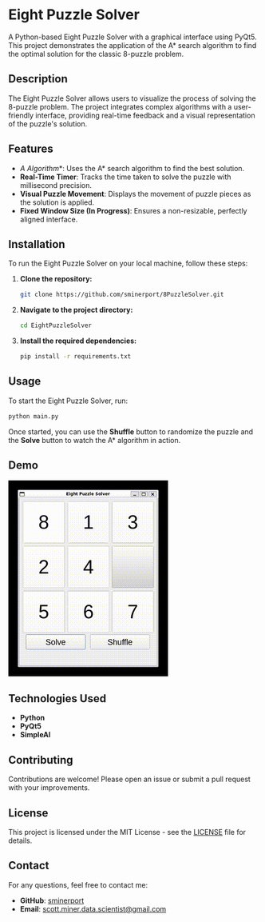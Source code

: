 # Eight Puzzle Solver

A Python-based Eight Puzzle Solver with a graphical interface using PyQt5. This project demonstrates the application of the A* search algorithm to find the optimal solution for the classic 8-puzzle problem.

## Description

The Eight Puzzle Solver allows users to visualize the process of solving the 8-puzzle problem. The project integrates complex algorithms with a user-friendly interface, providing real-time feedback and a visual representation of the puzzle's solution.

## Features

- **A* Algorithm**: Uses the A* search algorithm to find the best solution.
- **Real-Time Timer**: Tracks the time taken to solve the puzzle with millisecond precision.
- **Visual Puzzle Movement**: Displays the movement of puzzle pieces as the solution is applied.
- **Fixed Window Size (In Progress)**: Ensures a non-resizable, perfectly aligned interface.

## Installation

To run the Eight Puzzle Solver on your local machine, follow these steps:

1. **Clone the repository:**
    ```bash
    git clone https://github.com/sminerport/8PuzzleSolver.git
    ```
2. **Navigate to the project directory:**
    ```bash
    cd EightPuzzleSolver
    ```
3. **Install the required dependencies:**
    ```bash
    pip install -r requirements.txt
    ```

## Usage

To start the Eight Puzzle Solver, run:

```bash
python main.py
```

Once started, you can use the **Shuffle** button to randomize the puzzle and the **Solve** button to watch the A* algorithm in action.

## Demo

![Eight Puzzle Solver Demo](./gifs/8PuzzleSolver.gif)

## Technologies Used

- **Python**
- **PyQt5**
- **SimpleAI**

## Contributing

Contributions are welcome! Please open an issue or submit a pull request with your improvements.

## License

This project is licensed under the MIT License - see the [LICENSE](LICENSE) file for details.

## Contact

For any questions, feel free to contact me:

- **GitHub**: [sminerport](https://github.com/sminerport)
- **Email**: scott.miner.data.scientist@gmail.com
